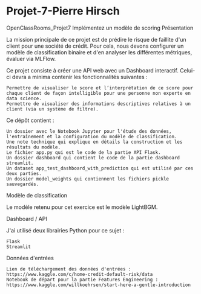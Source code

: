 ﻿# Projet-7-Pierre Hirsch
 
OpenClassRooms_Projet7
Implémentez un modèle de scoring
Présentation

La mission principale de ce projet est de prédire le risque de faillite d'un client pour une société de crédit. Pour cela, nous devons configurer un modèle de classification binaire et d'en analyser les différentes métriques, évaluer via MLFlow.

Ce projet consiste à créer une API web avec un Dashboard interactif. Celui-ci devra a minima contenir les fonctionnalités suivantes :

    Permettre de visualiser le score et l’interprétation de ce score pour chaque client de façon intelligible pour une personne non experte en data science.
    Permettre de visualiser des informations descriptives relatives à un client (via un système de filtre).

Ce dépôt contient :

    Un dossier avec le Notebook Jupyter pour l'étude des données, l'entraînement et la configuration du modèle de classification.
    Une note technique qui explique en détails la construction et les résultats du modèle.
    Le fichier app.py qui est le code de la partie API Flask.
    Un dossier dashboard qui contient le code de la partie dashboard streamlit.
    Un dataset app_test_dashboard_with_prediction qui est utilisé par ces deux parties.
    Un dossier model_weights qui contiennent les fichiers pickle sauvegardés.

Modèle de classification

Le modèle retenu pour cet exercice est le modèle LightBGM.

Dashboard / API

J'ai utilisé deux librairies Python pour ce sujet :

    Flask
    Streamlit

Données d'entrées

    Lien de téléchargement des données d'entrées : https://www.kaggle.com/c/home-credit-default-risk/data
    Notebook de départ pour la partie Features Engineering : https://www.kaggle.com/willkoehrsen/start-here-a-gentle-introduction

